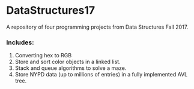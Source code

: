 # DataStructures17

A repository of four programming projects from Data Structures Fall 2017. 

### Includes: 

1. Converting hex to RGB
2.  Store and sort color objects in a linked list.
3. Stack and queue algorithms to solve a maze.
5. Store NYPD data (up to millions of entries) in a fully implemented AVL tree.


